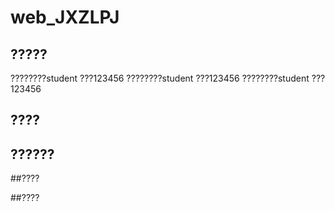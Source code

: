 # web_JXZLPJ
## ?????
  ????????student ???123456
  ????????student ???123456
  ????????student ???123456

## ????

## ??????

##????

##????
